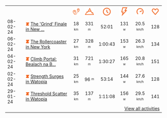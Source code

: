 <table>
    <tr>
        <th></th>
        <th></th>
        <th align="center"><img src="https://raw.githubusercontent.com/robiningelbrecht/strava-activities/master/public/distance.svg" width="30" alt="distance" title="distance"/></th>
        <th align="center"><img src="https://raw.githubusercontent.com/robiningelbrecht/strava-activities/master/public/elevation.svg" width="30" alt="elevation" title="elevation"/></th>
        <th align="center"><img src="https://raw.githubusercontent.com/robiningelbrecht/strava-activities/master/public/time.svg" width="30" alt="time" title="time"/></th>
        <th align="center"><img src="https://raw.githubusercontent.com/robiningelbrecht/strava-activities/master/public/average-watt.svg" width="30" alt="average watts" title="average watts"/></th>
        <th align="center"><img src="https://raw.githubusercontent.com/robiningelbrecht/strava-activities/master/public/average-speed.svg" width="30" alt="average speed" title="average speed"/></th>
        <th align="center"><img src="https://raw.githubusercontent.com/robiningelbrecht/strava-activities/master/public/heart-rate.svg" width="30" alt="average heart rate" title="average heart rate"/></th>
    </tr>
            <tr>
            <td>08-02-24</td>
            <td>
                                <img src="https://raw.githubusercontent.com/robiningelbrecht/strava-activities/master/public/activity-virtual-ride-zwift.svg" width="12" alt="The &#039;Grind&#039; Finale in New York" title="The &#039;Grind&#039; Finale in New York"/>
<a href="https://www.strava.com/activities/10721942311" title="Kcal: 388 | Gear: None ">The &#039;Grind&#039; Finale in New ...</a>
            </td>
            <td align="center">18 <sup><sub>km</sub></sup></td>
            <td align="center">331 <sup><sub>m</sub></sup></td>
            <td align="center">52:01</td>
            <td align="center">131 <sup><sub>w</sub></sup></td>
            <td align="center">20.5 <sup><sub>km/h</sub></sup></td>
            <td align="center">128</td>
        </tr>
            <tr>
            <td>06-02-24</td>
            <td>
                                <img src="https://raw.githubusercontent.com/robiningelbrecht/strava-activities/master/public/activity-virtual-ride-zwift.svg" width="12" alt="The Rollercoaster in New York" title="The Rollercoaster in New York"/>
<a href="https://www.strava.com/activities/10708598341" title="Kcal: 531 | Gear: None ">The Rollercoaster in New York</a>
            </td>
            <td align="center">27 <sup><sub>km</sub></sup></td>
            <td align="center">328 <sup><sub>m</sub></sup></td>
            <td align="center">1:00:43</td>
            <td align="center">153 <sup><sub>w</sub></sup></td>
            <td align="center">26.3 <sup><sub>km/h</sub></sup></td>
            <td align="center">134</td>
        </tr>
            <tr>
            <td>04-02-24</td>
            <td>
                                <img src="https://raw.githubusercontent.com/robiningelbrecht/strava-activities/master/public/activity-virtual-ride-zwift.svg" width="12" alt="Climb Portal: Bealach na Ba at 100% Elevation in Watopia" title="Climb Portal: Bealach na Ba at 100% Elevation in Watopia"/>
<a href="https://www.strava.com/activities/10693341214" title="Kcal: 853 | Gear: None ">Climb Portal: Bealach na B...</a>
            </td>
            <td align="center">31 <sup><sub>km</sub></sup></td>
            <td align="center">721 <sup><sub>m</sub></sup></td>
            <td align="center">1:30:27</td>
            <td align="center">165 <sup><sub>w</sub></sup></td>
            <td align="center">20.8 <sup><sub>km/h</sub></sup></td>
            <td align="center">151</td>
        </tr>
            <tr>
            <td>02-02-24</td>
            <td>
                                <img src="https://raw.githubusercontent.com/robiningelbrecht/strava-activities/master/public/activity-virtual-ride-zwift.svg" width="12" alt="Strength Surges in Watopia" title="Strength Surges in Watopia"/>
<a href="https://www.strava.com/activities/10681655455" title="Kcal: 437 | Gear: None ">Strength Surges in Watopia</a>
            </td>
            <td align="center">25 <sup><sub>km</sub></sup></td>
            <td align="center">96 <sup><sub>m</sub></sup></td>
            <td align="center">53:14</td>
            <td align="center">144 <sup><sub>w</sub></sup></td>
            <td align="center">27.6 <sup><sub>km/h</sub></sup></td>
            <td align="center">128</td>
        </tr>
            <tr>
            <td>29-01-24</td>
            <td>
                                <img src="https://raw.githubusercontent.com/robiningelbrecht/strava-activities/master/public/activity-virtual-ride-zwift.svg" width="12" alt="Threshold Scatter in Watopia" title="Threshold Scatter in Watopia"/>
<a href="https://www.strava.com/activities/10654647729" title="Kcal: 636 | Gear: None ">Threshold Scatter in Watopia</a>
            </td>
            <td align="center">35 <sup><sub>km</sub></sup></td>
            <td align="center">137 <sup><sub>m</sub></sup></td>
            <td align="center">1:11:08</td>
            <td align="center">156 <sup><sub>w</sub></sup></td>
            <td align="center">29.5 <sup><sub>km/h</sub></sup></td>
            <td align="center">141</td>
        </tr>
                <tr>
            <td colspan="8" align="right"><a href="https://github.com/robiningelbrecht/strava-activities#activities">View all activities</a></td>
        </tr>
    </table>
